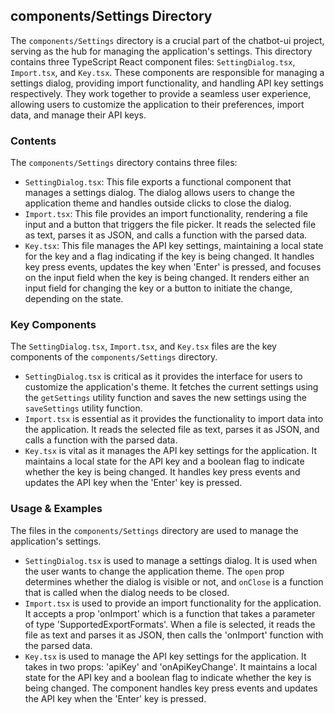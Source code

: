 
## components/Settings Directory

The `components/Settings` directory is a crucial part of the chatbot-ui project, serving as the hub for managing the application's settings. This directory contains three TypeScript React component files: `SettingDialog.tsx`, `Import.tsx`, and `Key.tsx`. These components are responsible for managing a settings dialog, providing import functionality, and handling API key settings respectively. They work together to provide a seamless user experience, allowing users to customize the application to their preferences, import data, and manage their API keys.

### Contents

The `components/Settings` directory contains three files:

- `SettingDialog.tsx`: This file exports a functional component that manages a settings dialog. The dialog allows users to change the application theme and handles outside clicks to close the dialog.
- `Import.tsx`: This file provides an import functionality, rendering a file input and a button that triggers the file picker. It reads the selected file as text, parses it as JSON, and calls a function with the parsed data.
- `Key.tsx`: This file manages the API key settings, maintaining a local state for the key and a flag indicating if the key is being changed. It handles key press events, updates the key when 'Enter' is pressed, and focuses on the input field when the key is being changed. It renders either an input field for changing the key or a button to initiate the change, depending on the state.

### Key Components

The `SettingDialog.tsx`, `Import.tsx`, and `Key.tsx` files are the key components of the `components/Settings` directory. 

- `SettingDialog.tsx` is critical as it provides the interface for users to customize the application's theme. It fetches the current settings using the `getSettings` utility function and saves the new settings using the `saveSettings` utility function. 
- `Import.tsx` is essential as it provides the functionality to import data into the application. It reads the selected file as text, parses it as JSON, and calls a function with the parsed data.
- `Key.tsx` is vital as it manages the API key settings for the application. It maintains a local state for the API key and a boolean flag to indicate whether the key is being changed. It handles key press events and updates the API key when the 'Enter' key is pressed.

### Usage & Examples

The files in the `components/Settings` directory are used to manage the application's settings. 

- `SettingDialog.tsx` is used to manage a settings dialog. It is used when the user wants to change the application theme. The `open` prop determines whether the dialog is visible or not, and `onClose` is a function that is called when the dialog needs to be closed.
- `Import.tsx` is used to provide an import functionality for the application. It accepts a prop 'onImport' which is a function that takes a parameter of type 'SupportedExportFormats'. When a file is selected, it reads the file as text and parses it as JSON, then calls the 'onImport' function with the parsed data.
- `Key.tsx` is used to manage the API key settings for the application. It takes in two props: 'apiKey' and 'onApiKeyChange'. It maintains a local state for the API key and a boolean flag to indicate whether the key is being changed. The component handles key press events and updates the API key when the 'Enter' key is pressed.

